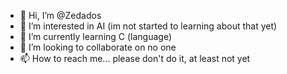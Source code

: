 - 👋 Hi, I’m @Zedados
- 👀 I’m interested in AI (im not started to learning about that yet)
- 🌱 I’m currently learning C (language)
- 💞️ I’m looking to collaborate on no one
- 📫 How to reach me... please don't do it, at least not yet

<!---
Zedados/Zedados is a ✨ special ✨ repository because its `README.md` (this file) appears on your GitHub profile.
You can click the Preview link to take a look at your changes.
--->
